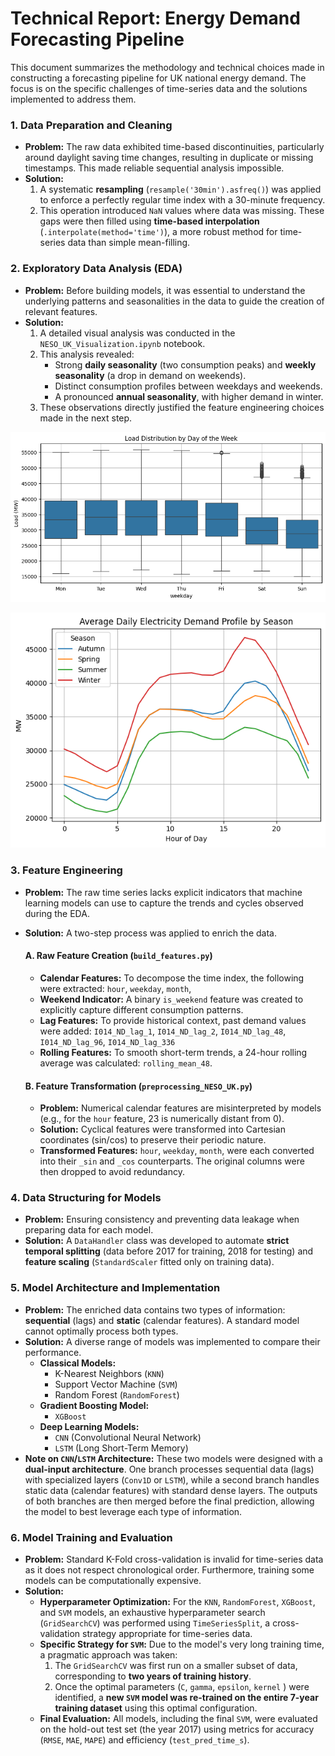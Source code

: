 # Technical Report: Energy Demand Forecasting Pipeline

This document summarizes the methodology and technical choices made in constructing a forecasting pipeline for UK national energy demand. The focus is on the specific challenges of time-series data and the solutions implemented to address them.

### 1. Data Preparation and Cleaning

* **Problem:** The raw data exhibited time-based discontinuities, particularly around daylight saving time changes, resulting in duplicate or missing timestamps. This made reliable sequential analysis impossible.
* **Solution:**
    1.  A systematic **resampling** (`resample('30min').asfreq()`) was applied to enforce a perfectly regular time index with a 30-minute frequency.
    2.  This operation introduced `NaN` values where data was missing. These gaps were then filled using **time-based interpolation** (`.interpolate(method='time')`), a more robust method for time-series data than simple mean-filling.

### 2. Exploratory Data Analysis (EDA)

* **Problem:** Before building models, it was essential to understand the underlying patterns and seasonalities in the data to guide the creation of relevant features.
* **Solution:**
    1.  A detailed visual analysis was conducted in the `NESO_UK_Visualization.ipynb` notebook.
    2.  This analysis revealed:
        * Strong **daily seasonality** (two consumption peaks) and **weekly seasonality** (a drop in demand on weekends).
        * Distinct consumption profiles between weekdays and weekends.
        * A pronounced **annual seasonality**, with higher demand in winter.
    3.  These observations directly justified the feature engineering choices made in the next step.


![Load Distribution by Day of the Week](assets/images/Load_Distribution_by_Day_of_the_Week.png)


![Load Distribution by Hour of the Day](assets/images/Average_Daily_Electricity_Demand_Profile_by_Season.png)



### 3. Feature Engineering

* **Problem:** The raw time series lacks explicit indicators that machine learning models can use to capture the trends and cycles observed during the EDA.
* **Solution:** A two-step process was applied to enrich the data.

    #### A. Raw Feature Creation (`build_features.py`)
    * **Calendar Features:** To decompose the time index, the following were extracted: `hour`, `weekday`, `month`, 
    * **Weekend Indicator:** A binary `is_weekend` feature was created to explicitly capture different consumption patterns.
    * **Lag Features:** To provide historical context, past demand values were added: `I014_ND_lag_1`, `I014_ND_lag_2`, `I014_ND_lag_48`, `I014_ND_lag_96`, `I014_ND_lag_336`
    * **Rolling Features:** To smooth short-term trends, a 24-hour rolling average was calculated: `rolling_mean_48`.

    #### B. Feature Transformation (`preprocessing_NESO_UK.py`)
    * **Problem:** Numerical calendar features are misinterpreted by models (e.g., for the `hour` feature, 23 is numerically distant from 0).
    * **Solution:** Cyclical features were transformed into Cartesian coordinates (sin/cos) to preserve their periodic nature.
    * **Transformed Features:** `hour`, `weekday`, `month`,  were each converted into their `_sin` and `_cos` counterparts. The original columns were then dropped to avoid redundancy.

### 4. Data Structuring for Models

* **Problem:** Ensuring consistency and preventing data leakage when preparing data for each model.
* **Solution:** A `DataHandler` class was developed to automate **strict temporal splitting** (data before 2017 for training, 2018 for testing) and **feature scaling** (`StandardScaler` fitted only on training data).

### 5. Model Architecture and Implementation

* **Problem:** The enriched data contains two types of information: **sequential** (lags) and **static** (calendar features). A standard model cannot optimally process both types.
* **Solution:** A diverse range of models was implemented to compare their performance.
    * **Classical Models:**
        * K-Nearest Neighbors (`KNN`)
        * Support Vector Machine (`SVM`)
        * Random Forest (`RandomForest`)
    * **Gradient Boosting Model:**
        * `XGBoost`
    * **Deep Learning Models:**
        * `CNN` (Convolutional Neural Network)
        * `LSTM` (Long Short-Term Memory)
* **Note on `CNN`/`LSTM` Architecture:** These two models were designed with a **dual-input architecture**. One branch processes sequential data (lags) with specialized layers (`Conv1D` or `LSTM`), while a second branch handles static data (calendar features) with standard dense layers. The outputs of both branches are then merged before the final prediction, allowing the model to best leverage each type of information.

### 6. Model Training and Evaluation

* **Problem:** Standard K-Fold cross-validation is invalid for time-series data as it does not respect chronological order. Furthermore, training some models can be computationally expensive.
* **Solution:**
    * **Hyperparameter Optimization:** For the `KNN`, `RandomForest`, `XGBoost`, and `SVM` models, an exhaustive hyperparameter search (`GridSearchCV`) was performed using `TimeSeriesSplit`, a cross-validation strategy appropriate for time-series data.
    * **Specific Strategy for `SVM`:** Due to the model's very long training time, a pragmatic approach was taken:
        1.  The `GridSearchCV` was first run on a smaller subset of data, corresponding to **two years of training history**.
        2.  Once the optimal parameters (`C`, `gamma`, `epsilon`, `kernel` ) were identified, a **new `SVM` model was re-trained on the entire 7-year training dataset** using this optimal configuration.
    * **Final Evaluation:** All models, including the final `SVM`, were evaluated on the hold-out test set (the year 2017) using metrics for accuracy (`RMSE`, `MAE`, `MAPE`) and efficiency (`test_pred_time_s`).